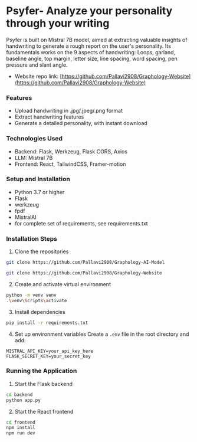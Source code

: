 
# Psyfer- Analyze your personality through your writing

Psyfer is built on Mistral 7B model, aimed at extracting valuable insights of handwriting to generate a rough report on the user's personality. Its fundamentals works on the 9 aspects of handwriting: Loops, garland, baseline angle, top margin, letter size, line spacing, word spacing, pen pressure and slant angle.
- Website repo link: [https://github.com/Pallavi2908/Graphology-Website](https://github.com/Pallavi2908/Graphology-Website)

### Features
- Upload handwriting in .jpg/.jpeg/.png format
- Extract handwriting features
- Generate a detailed personality, with instant download

### Technologies Used
- Backend: Flask, Werkzeug, Flask CORS, Axios
- LLM: Mistral 7B
- Frontend: React, TailwindCSS, Framer-motion


### Setup and Installation
- Python 3.7 or higher
- Flask
- werkzeug
- fpdf
- MistralAI
- for complete set of requirements, see requirements.txt

### Installation Steps
1. Clone the repositories
```bash
git clone https://github.com/Pallavi2908/Graphology-AI-Model
```

```bash
git clone https://github.com/Pallavi2908/Graphology-Website
```

2. Create and activate virtual environment
```bash
python -m venv venv
.\venv\Scripts\activate
```

3. Install dependencies
```bash
pip install -r requirements.txt
```

4. Set up environment variables
Create a `.env` file in the root directory and add:
```
MISTRAL_API_KEY=your_api_key_here
FLASK_SECRET_KEY=your_secret_key
```

### Running the Application
1. Start the Flask backend
```bash
cd backend
python app.py
```

2. Start the React frontend
```bash
cd frontend
npm install
npm run dev
```
